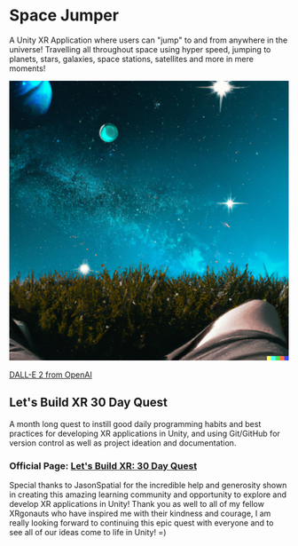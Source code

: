# Space Jumper
A Unity XR Application where users can "jump" to and from anywhere in the universe! Travelling all throughout space using hyper speed, jumping to planets, stars, galaxies, space stations, satellites and more in mere moments!

![ScreenShot](space-jumper-concept-art.png)

[DALL-E 2 from OpenAI](https://openai.com/dall-e-2 "DALL-E 2 from OpenAI")

## Let's Build XR 30 Day Quest

A month long quest to instill good daily programming habits and best practices for developing XR applications in Unity, and using Git/GitHub for version control as well as project ideation and documentation. 

### Official Page: [Let's Build XR: 30 Day Quest](https://letsbuildxr.notion.site/Let-s-Build-XR-30-Day-Quest-04bbe158963545b5b7766b48861ff1a8?pvs=18)

Special thanks to JasonSpatial for the incredible help and generosity shown in creating this amazing learning community and opportunity to explore and develop XR applications in Unity! Thank you as well to all of my fellow XRgonauts who have inspired me with their kindness and courage, I am really looking forward to continuing this epic quest with everyone and to see all of our ideas come to life in Unity! =)